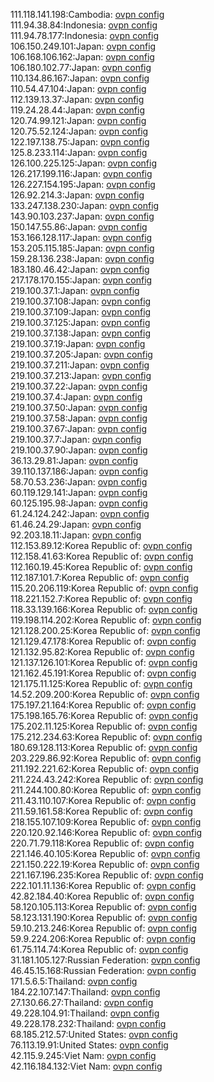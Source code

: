 111.118.141.198:Cambodia: [ovpn config](vpn/111_118_141_198.ovpn)  
111.94.38.84:Indonesia: [ovpn config](vpn/111_94_38_84.ovpn)  
111.94.78.177:Indonesia: [ovpn config](vpn/111_94_78_177.ovpn)  
106.150.249.101:Japan: [ovpn config](vpn/106_150_249_101.ovpn)  
106.168.106.162:Japan: [ovpn config](vpn/106_168_106_162.ovpn)  
106.180.102.77:Japan: [ovpn config](vpn/106_180_102_77.ovpn)  
110.134.86.167:Japan: [ovpn config](vpn/110_134_86_167.ovpn)  
110.54.47.104:Japan: [ovpn config](vpn/110_54_47_104.ovpn)  
112.139.13.37:Japan: [ovpn config](vpn/112_139_13_37.ovpn)  
119.24.28.44:Japan: [ovpn config](vpn/119_24_28_44.ovpn)  
120.74.99.121:Japan: [ovpn config](vpn/120_74_99_121.ovpn)  
120.75.52.124:Japan: [ovpn config](vpn/120_75_52_124.ovpn)  
122.197.138.75:Japan: [ovpn config](vpn/122_197_138_75.ovpn)  
125.8.233.114:Japan: [ovpn config](vpn/125_8_233_114.ovpn)  
126.100.225.125:Japan: [ovpn config](vpn/126_100_225_125.ovpn)  
126.217.199.116:Japan: [ovpn config](vpn/126_217_199_116.ovpn)  
126.227.154.195:Japan: [ovpn config](vpn/126_227_154_195.ovpn)  
126.92.214.3:Japan: [ovpn config](vpn/126_92_214_3.ovpn)  
133.247.138.230:Japan: [ovpn config](vpn/133_247_138_230.ovpn)  
143.90.103.237:Japan: [ovpn config](vpn/143_90_103_237.ovpn)  
150.147.55.86:Japan: [ovpn config](vpn/150_147_55_86.ovpn)  
153.166.128.117:Japan: [ovpn config](vpn/153_166_128_117.ovpn)  
153.205.115.185:Japan: [ovpn config](vpn/153_205_115_185.ovpn)  
159.28.136.238:Japan: [ovpn config](vpn/159_28_136_238.ovpn)  
183.180.46.42:Japan: [ovpn config](vpn/183_180_46_42.ovpn)  
217.178.170.155:Japan: [ovpn config](vpn/217_178_170_155.ovpn)  
219.100.37.1:Japan: [ovpn config](vpn/219_100_37_1.ovpn)  
219.100.37.108:Japan: [ovpn config](vpn/219_100_37_108.ovpn)  
219.100.37.109:Japan: [ovpn config](vpn/219_100_37_109.ovpn)  
219.100.37.125:Japan: [ovpn config](vpn/219_100_37_125.ovpn)  
219.100.37.138:Japan: [ovpn config](vpn/219_100_37_138.ovpn)  
219.100.37.19:Japan: [ovpn config](vpn/219_100_37_19.ovpn)  
219.100.37.205:Japan: [ovpn config](vpn/219_100_37_205.ovpn)  
219.100.37.211:Japan: [ovpn config](vpn/219_100_37_211.ovpn)  
219.100.37.213:Japan: [ovpn config](vpn/219_100_37_213.ovpn)  
219.100.37.22:Japan: [ovpn config](vpn/219_100_37_22.ovpn)  
219.100.37.4:Japan: [ovpn config](vpn/219_100_37_4.ovpn)  
219.100.37.50:Japan: [ovpn config](vpn/219_100_37_50.ovpn)  
219.100.37.58:Japan: [ovpn config](vpn/219_100_37_58.ovpn)  
219.100.37.67:Japan: [ovpn config](vpn/219_100_37_67.ovpn)  
219.100.37.7:Japan: [ovpn config](vpn/219_100_37_7.ovpn)  
219.100.37.90:Japan: [ovpn config](vpn/219_100_37_90.ovpn)  
36.13.29.81:Japan: [ovpn config](vpn/36_13_29_81.ovpn)  
39.110.137.186:Japan: [ovpn config](vpn/39_110_137_186.ovpn)  
58.70.53.236:Japan: [ovpn config](vpn/58_70_53_236.ovpn)  
60.119.129.141:Japan: [ovpn config](vpn/60_119_129_141.ovpn)  
60.125.195.98:Japan: [ovpn config](vpn/60_125_195_98.ovpn)  
61.24.124.242:Japan: [ovpn config](vpn/61_24_124_242.ovpn)  
61.46.24.29:Japan: [ovpn config](vpn/61_46_24_29.ovpn)  
92.203.18.11:Japan: [ovpn config](vpn/92_203_18_11.ovpn)  
112.153.89.12:Korea Republic of: [ovpn config](vpn/112_153_89_12.ovpn)  
112.158.41.63:Korea Republic of: [ovpn config](vpn/112_158_41_63.ovpn)  
112.160.19.45:Korea Republic of: [ovpn config](vpn/112_160_19_45.ovpn)  
112.187.101.7:Korea Republic of: [ovpn config](vpn/112_187_101_7.ovpn)  
115.20.206.119:Korea Republic of: [ovpn config](vpn/115_20_206_119.ovpn)  
118.221.152.7:Korea Republic of: [ovpn config](vpn/118_221_152_7.ovpn)  
118.33.139.166:Korea Republic of: [ovpn config](vpn/118_33_139_166.ovpn)  
119.198.114.202:Korea Republic of: [ovpn config](vpn/119_198_114_202.ovpn)  
121.128.200.25:Korea Republic of: [ovpn config](vpn/121_128_200_25.ovpn)  
121.129.47.178:Korea Republic of: [ovpn config](vpn/121_129_47_178.ovpn)  
121.132.95.82:Korea Republic of: [ovpn config](vpn/121_132_95_82.ovpn)  
121.137.126.101:Korea Republic of: [ovpn config](vpn/121_137_126_101.ovpn)  
121.162.45.191:Korea Republic of: [ovpn config](vpn/121_162_45_191.ovpn)  
121.175.11.125:Korea Republic of: [ovpn config](vpn/121_175_11_125.ovpn)  
14.52.209.200:Korea Republic of: [ovpn config](vpn/14_52_209_200.ovpn)  
175.197.21.164:Korea Republic of: [ovpn config](vpn/175_197_21_164.ovpn)  
175.198.165.76:Korea Republic of: [ovpn config](vpn/175_198_165_76.ovpn)  
175.202.11.125:Korea Republic of: [ovpn config](vpn/175_202_11_125.ovpn)  
175.212.234.63:Korea Republic of: [ovpn config](vpn/175_212_234_63.ovpn)  
180.69.128.113:Korea Republic of: [ovpn config](vpn/180_69_128_113.ovpn)  
203.229.86.92:Korea Republic of: [ovpn config](vpn/203_229_86_92.ovpn)  
211.192.221.62:Korea Republic of: [ovpn config](vpn/211_192_221_62.ovpn)  
211.224.43.242:Korea Republic of: [ovpn config](vpn/211_224_43_242.ovpn)  
211.244.100.80:Korea Republic of: [ovpn config](vpn/211_244_100_80.ovpn)  
211.43.110.107:Korea Republic of: [ovpn config](vpn/211_43_110_107.ovpn)  
211.59.161.58:Korea Republic of: [ovpn config](vpn/211_59_161_58.ovpn)  
218.155.107.109:Korea Republic of: [ovpn config](vpn/218_155_107_109.ovpn)  
220.120.92.146:Korea Republic of: [ovpn config](vpn/220_120_92_146.ovpn)  
220.71.79.118:Korea Republic of: [ovpn config](vpn/220_71_79_118.ovpn)  
221.146.40.105:Korea Republic of: [ovpn config](vpn/221_146_40_105.ovpn)  
221.150.222.19:Korea Republic of: [ovpn config](vpn/221_150_222_19.ovpn)  
221.167.196.235:Korea Republic of: [ovpn config](vpn/221_167_196_235.ovpn)  
222.101.11.136:Korea Republic of: [ovpn config](vpn/222_101_11_136.ovpn)  
42.82.184.40:Korea Republic of: [ovpn config](vpn/42_82_184_40.ovpn)  
58.120.105.113:Korea Republic of: [ovpn config](vpn/58_120_105_113.ovpn)  
58.123.131.190:Korea Republic of: [ovpn config](vpn/58_123_131_190.ovpn)  
59.10.213.246:Korea Republic of: [ovpn config](vpn/59_10_213_246.ovpn)  
59.9.224.206:Korea Republic of: [ovpn config](vpn/59_9_224_206.ovpn)  
61.75.114.74:Korea Republic of: [ovpn config](vpn/61_75_114_74.ovpn)  
31.181.105.127:Russian Federation: [ovpn config](vpn/31_181_105_127.ovpn)  
46.45.15.168:Russian Federation: [ovpn config](vpn/46_45_15_168.ovpn)  
171.5.6.5:Thailand: [ovpn config](vpn/171_5_6_5.ovpn)  
184.22.107.147:Thailand: [ovpn config](vpn/184_22_107_147.ovpn)  
27.130.66.27:Thailand: [ovpn config](vpn/27_130_66_27.ovpn)  
49.228.104.91:Thailand: [ovpn config](vpn/49_228_104_91.ovpn)  
49.228.178.232:Thailand: [ovpn config](vpn/49_228_178_232.ovpn)  
68.185.212.57:United States: [ovpn config](vpn/68_185_212_57.ovpn)  
76.113.19.91:United States: [ovpn config](vpn/76_113_19_91.ovpn)  
42.115.9.245:Viet Nam: [ovpn config](vpn/42_115_9_245.ovpn)  
42.116.184.132:Viet Nam: [ovpn config](vpn/42_116_184_132.ovpn)  
